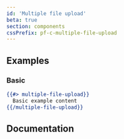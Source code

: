 ```yaml
---
id: 'Multiple file upload'
beta: true
section: components
cssPrefix: pf-c-multiple-file-upload
---
```


## Examples
### Basic
```hbs
{{#> multiple-file-upload}}
  Basic example content
{{/multiple-file-upload}}
```

## Documentation
